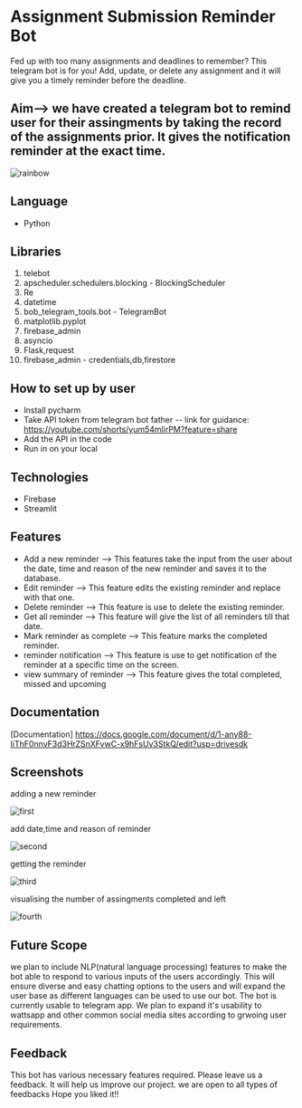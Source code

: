 # Assignment Submission Reminder Bot
Fed up with too many assignments and deadlines to remember? This telegram bot is for you! Add, update, or delete any assignment and it will give you a timely reminder before the deadline.

## Aim–> we have created a telegram bot to remind user for their assingments by taking the record of the assignments prior. It gives the notification reminder at the exact time.

![rainbow](https://user-images.githubusercontent.com/101000458/218466108-b5d59383-3565-4cec-b013-412d95585fac.png)


## Language 
- Python

## Libraries
1.  telebot
2.  apscheduler.schedulers.blocking - BlockingScheduler
3.  Re
4.  datetime 
5.  bob_telegram_tools.bot -  TelegramBot
6.  matplotlib.pyplot
7.  firebase_admin
8.  asyncio
9.  Flask,request
10. firebase_admin -  credentials,db,firestore

## How to set up by user
- Install pycharm
- Take API token from telegram bot father 
        -- link for guidance: https://youtube.com/shorts/yum54mlirPM?feature=share  
- Add the API in the code 
- Run in on your local


## Technologies 
- Firebase
- Streamlit

## Features

- Add a new reminder --> This features take the input from the user about the date, time and reason of the new reminder and saves it to the database.
- Edit reminder --> This feature edits the existing reminder and replace with that one.
- Delete reminder --> This feature is use to delete the existing reminder.
- Get all reminder --> This feature will give the list of all reminders till that date. 
- Mark reminder as complete --> This feature marks the completed reminder.
- reminder notification --> This feature is use to get notification of the reminder at a specific time on the screen.
- view summary of reminder --> This feature gives the total completed, missed and upcoming


## Documentation


[Documentation]
https://docs.google.com/document/d/1-any88-IiThF0nnvF3d3HrZSnXFvwC-x9hFsUy3StkQ/edit?usp=drivesdk

## Screenshots

adding a new reminder

![first](https://user-images.githubusercontent.com/101000458/218464119-7e4784aa-636a-4a51-9d9b-24c98f597ec2.png)

add date,time and reason of reminder

![second](https://user-images.githubusercontent.com/101000458/218464138-51c5e70b-befe-4c07-bb40-f1fa92d30cbd.png)

getting the reminder

![third](https://user-images.githubusercontent.com/101000458/218464164-48ebf89b-c7e4-4ebe-902b-1a0d55efa157.png)

visualising the number of assingments completed and left

![fourth](https://user-images.githubusercontent.com/101000458/218464710-615ee382-d193-4266-9d8f-1c7b85daab5e.png)





## Future Scope

we plan to include NLP(natural language processing) features to make the bot able to respond to various inputs of the users accordingly. This will ensure diverse and easy chatting options to the users and will expand the user base as different languages can be used to use our bot. The bot is currently usable to telegram app. We plan to expand it's usability to wattsapp and other common social media sites according to grwoing user requirements.





## Feedback

This bot has various necessary features required. Please leave us a feedback. It will help us improve our project. we are open to all types of feedbacks
Hope you liked it!!
